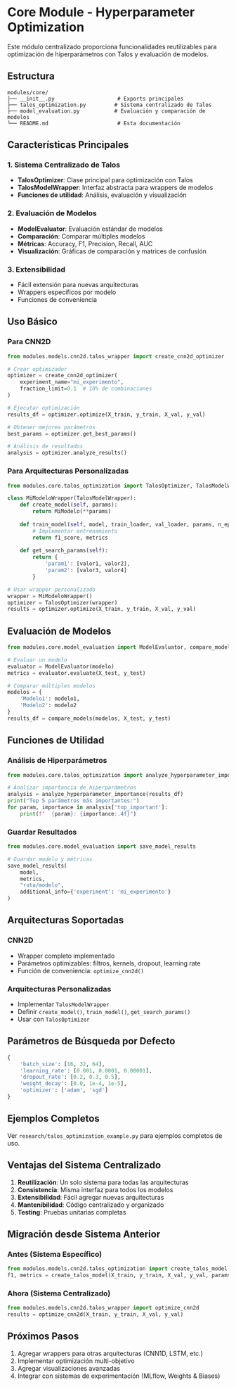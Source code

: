 # Core Module - Hyperparameter Optimization

Este módulo centralizado proporciona funcionalidades reutilizables para optimización de hiperparámetros con Talos y evaluación de modelos.

## Estructura

```
modules/core/
├── __init__.py                    # Exports principales
├── talos_optimization.py         # Sistema centralizado de Talos
├── model_evaluation.py           # Evaluación y comparación de modelos
└── README.md                      # Esta documentación
```

## Características Principales

### 1. Sistema Centralizado de Talos

- **TalosOptimizer**: Clase principal para optimización con Talos
- **TalosModelWrapper**: Interfaz abstracta para wrappers de modelos
- **Funciones de utilidad**: Análisis, evaluación y visualización

### 2. Evaluación de Modelos

- **ModelEvaluator**: Evaluación estándar de modelos
- **Comparación**: Comparar múltiples modelos
- **Métricas**: Accuracy, F1, Precision, Recall, AUC
- **Visualización**: Gráficas de comparación y matrices de confusión

### 3. Extensibilidad

- Fácil extensión para nuevas arquitecturas
- Wrappers específicos por modelo
- Funciones de conveniencia

## Uso Básico

### Para CNN2D

```python
from modules.models.cnn2d.talos_wrapper import create_cnn2d_optimizer

# Crear optimizador
optimizer = create_cnn2d_optimizer(
    experiment_name="mi_experimento",
    fraction_limit=0.1  # 10% de combinaciones
)

# Ejecutar optimización
results_df = optimizer.optimize(X_train, y_train, X_val, y_val)

# Obtener mejores parámetros
best_params = optimizer.get_best_params()

# Análisis de resultados
analysis = optimizer.analyze_results()
```

### Para Arquitecturas Personalizadas

```python
from modules.core.talos_optimization import TalosOptimizer, TalosModelWrapper

class MiModeloWrapper(TalosModelWrapper):
    def create_model(self, params):
        return MiModelo(**params)
    
    def train_model(self, model, train_loader, val_loader, params, n_epochs):
        # Implementar entrenamiento
        return f1_score, metrics
    
    def get_search_params(self):
        return {
            'param1': [valor1, valor2],
            'param2': [valor3, valor4]
        }

# Usar wrapper personalizado
wrapper = MiModeloWrapper()
optimizer = TalosOptimizer(wrapper)
results = optimizer.optimize(X_train, y_train, X_val, y_val)
```

## Evaluación de Modelos

```python
from modules.core.model_evaluation import ModelEvaluator, compare_models

# Evaluar un modelo
evaluator = ModelEvaluator(modelo)
metrics = evaluator.evaluate(X_test, y_test)

# Comparar múltiples modelos
modelos = {
    'Modelo1': modelo1,
    'Modelo2': modelo2
}
results_df = compare_models(modelos, X_test, y_test)
```

## Funciones de Utilidad

### Análisis de Hiperparámetros

```python
from modules.core.talos_optimization import analyze_hyperparameter_importance

# Analizar importancia de hiperparámetros
analysis = analyze_hyperparameter_importance(results_df)
print("Top 5 parámetros más importantes:")
for param, importance in analysis['top_important']:
    print(f"  {param}: {importance:.4f}")
```

### Guardar Resultados

```python
from modules.core.model_evaluation import save_model_results

# Guardar modelo y métricas
save_model_results(
    model, 
    metrics, 
    "ruta/modelo",
    additional_info={'experiment': 'mi_experimento'}
)
```

## Arquitecturas Soportadas

### CNN2D
- Wrapper completo implementado
- Parámetros optimizables: filtros, kernels, dropout, learning rate
- Función de conveniencia: `optimize_cnn2d()`

### Arquitecturas Personalizadas
- Implementar `TalosModelWrapper`
- Definir `create_model()`, `train_model()`, `get_search_params()`
- Usar con `TalosOptimizer`

## Parámetros de Búsqueda por Defecto

```python
{
    'batch_size': [16, 32, 64],
    'learning_rate': [0.001, 0.0001, 0.00001],
    'dropout_rate': [0.2, 0.3, 0.5],
    'weight_decay': [0.0, 1e-4, 1e-5],
    'optimizer': ['adam', 'sgd']
}
```

## Ejemplos Completos

Ver `research/talos_optimization_example.py` para ejemplos completos de uso.

## Ventajas del Sistema Centralizado

1. **Reutilización**: Un solo sistema para todas las arquitecturas
2. **Consistencia**: Misma interfaz para todos los modelos
3. **Extensibilidad**: Fácil agregar nuevas arquitecturas
4. **Mantenibilidad**: Código centralizado y organizado
5. **Testing**: Pruebas unitarias completas

## Migración desde Sistema Anterior

### Antes (Sistema Específico)
```python
from modules.models.cnn2d.talos_optimization import create_talos_model
f1, metrics = create_talos_model(X_train, y_train, X_val, y_val, params)
```

### Ahora (Sistema Centralizado)
```python
from modules.models.cnn2d.talos_wrapper import optimize_cnn2d
results = optimize_cnn2d(X_train, y_train, X_val, y_val)
```

## Próximos Pasos

1. Agregar wrappers para otras arquitecturas (CNN1D, LSTM, etc.)
2. Implementar optimización multi-objetivo
3. Agregar visualizaciones avanzadas
4. Integrar con sistemas de experimentación (MLflow, Weights & Biases)
